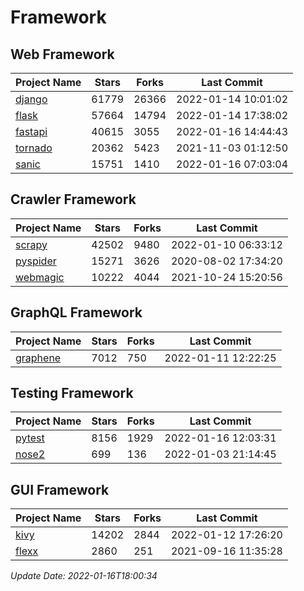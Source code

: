 # Framework

## Web Framework
| Project Name | Stars | Forks | Last Commit |
| ------------ | ----- | ----- | ----------- |
| [django](https://github.com/django/django) | 61779 | 26366 | 2022-01-14 10:01:02 |
| [flask](https://github.com/pallets/flask) | 57664 | 14794 | 2022-01-14 17:38:02 |
| [fastapi](https://github.com/tiangolo/fastapi) | 40615 | 3055 | 2022-01-16 14:44:43 |
| [tornado](https://github.com/tornadoweb/tornado) | 20362 | 5423 | 2021-11-03 01:12:50 |
| [sanic](https://github.com/sanic-org/sanic) | 15751 | 1410 | 2022-01-16 07:03:04 |

## Crawler Framework
| Project Name | Stars | Forks | Last Commit |
| ------------ | ----- | ----- | ----------- |
| [scrapy](https://github.com/scrapy/scrapy) | 42502 | 9480 | 2022-01-10 06:33:12 |
| [pyspider](https://github.com/binux/pyspider) | 15271 | 3626 | 2020-08-02 17:34:20 |
| [webmagic](https://github.com/code4craft/webmagic) | 10222 | 4044 | 2021-10-24 15:20:56 |

## GraphQL Framework
| Project Name | Stars | Forks | Last Commit |
| ------------ | ----- | ----- | ----------- |
| [graphene](https://github.com/graphql-python/graphene) | 7012 | 750 | 2022-01-11 12:22:25 |

## Testing Framework
| Project Name | Stars | Forks | Last Commit |
| ------------ | ----- | ----- | ----------- |
| [pytest](https://github.com/pytest-dev/pytest) | 8156 | 1929 | 2022-01-16 12:03:31 |
| [nose2](https://github.com/nose-devs/nose2) | 699 | 136 | 2022-01-03 21:14:45 |

## GUI Framework
| Project Name | Stars | Forks | Last Commit |
| ------------ | ----- | ----- | ----------- |
| [kivy](https://github.com/kivy/kivy) | 14202 | 2844 | 2022-01-12 17:26:20 |
| [flexx](https://github.com/flexxui/flexx) | 2860 | 251 | 2021-09-16 11:35:28 |

*Update Date: 2022-01-16T18:00:34*
